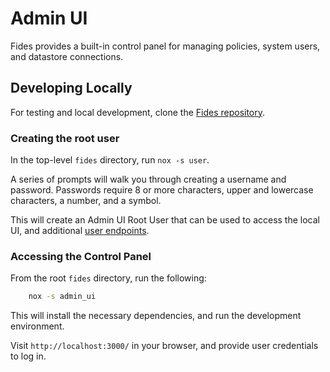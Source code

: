 # Admin UI

Fides provides a built-in control panel for managing policies, system users, and datastore connections.

## Developing Locally

For testing and local development, clone the [Fides repository](https://github.com/ethyca/fides/).

### Creating the root user

In the top-level `fides` directory, run `nox -s user`.

A series of prompts will walk you through creating a username and password. Passwords require 8 or more characters, upper and lowercase characters, a number, and a symbol. 

This will create an Admin UI Root User that can be used to access the local UI, and additional [user endpoints](./user_management.md#managing-users-from-the-api).

### Accessing the Control Panel

From the root `fides` directory, run the following:
``` sh
    nox -s admin_ui
```

This will install the necessary dependencies, and run the development environment.

Visit `http://localhost:3000/` in your browser, and provide user credentials to log in. 
